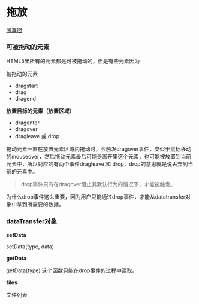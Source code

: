 # 拖放

[张鑫旭](https://www.zhangxinxu.com/wordpress/2018/09/drag-drop-datatransfer-js/)

### 可被拖动的元素

HTML5里所有的元素都是可被拖动的，但是有些元素因为

被拖动的元素
* dragstart
* drag
* dragend

**放置目标的元素（放置区域）**
* dragenter
* dragover
* dragleave 或 drop

拖动元素一直在放置元素区域内拖动时，会触发dragover事件，类似于鼠标移动的mouseover，然后拖动元素最后可能是离开里这个元素，也可能被放置到当前元素中，所以对应的有两个事件dragleave 和 drop，drop的意思就是说丢弃到当前的元素中。

> drop事件只有在dragover阻止其默认行为的情况下，才能被触发。

为什么drop事件这么重要，因为用户只能通过drop事件，才能从datatransfer对象中拿到所需要的数据。

### dataTransfer对象

**setData**

setData(type, data)

**getData**

getData(type)
这个函数只能在drop事件的过程中读取。

**files**

文件列表